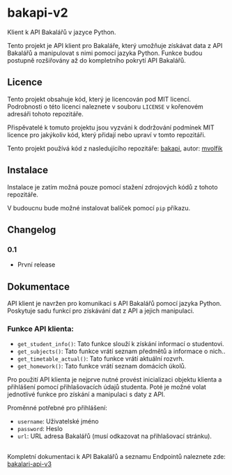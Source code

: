 # bakapi-v2
Klient k API Bakalářů v jazyce Python.

Tento projekt je API klient pro Bakaláře, který umožňuje získávat data z API Bakalářů a manipulovat s nimi pomocí jazyka Python. Funkce budou postupně rozšiřovány až do kompletního pokrytí API Bakalářů.

## Licence
Tento projekt obsahuje kód, který je licencován pod MIT licencí. Podrobnosti o této licenci naleznete v souboru `LICENSE` v kořenovém adresáři tohoto repozitáře. 

Přispěvatelé k tomuto projektu jsou vyzváni k dodržování podmínek MIT licence pro jakýkoliv kód, který přidají nebo upraví v tomto repozitáři.

Tento projekt používá kód z nasledujícího repozitáře:
[bakapi](https://github.com/mvolfik/bakapi), autor: [mvolfik](https://github.com/mvolfik)

## Instalace
Instalace je zatím možná pouze pomocí stažení zdrojových kódů z tohoto repozitáře.

V budoucnu bude možné instalovat balíček pomocí `pip` příkazu.

## Changelog
### 0.1
- První release 

## Dokumentace
API klient je navržen pro komunikaci s API Bakalářů pomocí jazyka Python. Poskytuje sadu funkcí pro získávání dat z API a jejich manipulaci.

### Funkce API klienta:
- `get_student_info()`: Tato funkce slouží k získání informací o studentovi.
- `get_subjects()`: Tato funkce vrátí seznam předmětů a informace o nich..
- `get_timetable_actual()`: Tato funkce vrátí aktuální rozvrh.
- `get_homework()`: Tato funkce vrátí seznam domácích úkolů.

Pro použití API klienta je nejprve nutné provést inicializaci objektu klienta a přihlášení pomocí přihlašovacích údajů studenta. Poté je možné volat jednotlivé funkce pro získání a manipulaci s daty z API.

Proměnné potřebné pro přihlášení:
- `username`: Uživatelské jméno
- `password`: Heslo
- `url`: URL adresa Bakalářů (musí odkazovat na přihlašovací stránku).

##
Kompletní dokumentaci k API Bakalářů a seznamu Endpointů naleznete zde: [bakalari-api-v3](https://github.com/bakalari-api/bakalari-api-v3)
